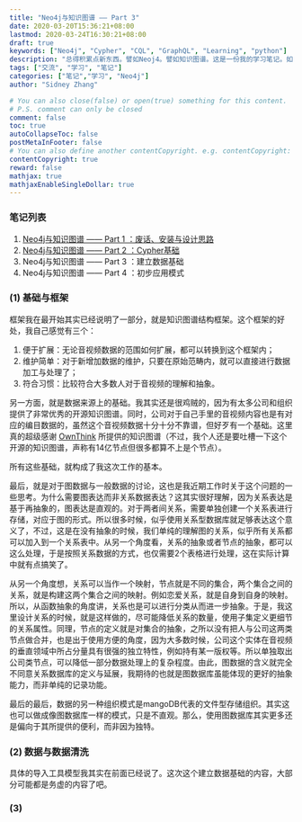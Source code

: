 ```yaml
---
title: "Neo4j与知识图谱 —— Part 3"
date: 2020-03-20T15:36:21+08:00
lastmod: 2020-03-24T16:30:21+08:00
draft: true
keywords: ["Neo4j", "Cypher", "CQL", "GraphQL", "Learning", "python"]
description: "总得积累点新东西。譬如Neoj4。譬如知识图谱。这是一份我的学习笔记。如有谬误还望海涵。"
tags: ["交流", "学习", "笔记"]
categories: ["笔记","学习", "Neo4j"]
author: "Sidney Zhang"

# You can also close(false) or open(true) something for this content.
# P.S. comment can only be closed
comment: false
toc: true
autoCollapseToc: false
postMetaInFooter: false
# You can also define another contentCopyright. e.g. contentCopyright: "This is another copyright."
contentCopyright: true
reward: false
mathjax: true
mathjaxEnableSingleDollar: true
---
```


### 笔记列表

1. [Neo4j与知识图谱 —— Part 1 ：废话、安装与设计思路](https://lyzhang.me/post/neo4j_and_knowleghegraphs/)
2. [Neo4j与知识图谱 —— Part 2 ：Cypher基础](https://lyzhang.me/post/neo4j_and_knowleghegraphs_Cypher/)
3. Neo4j与知识图谱 —— Part 3 ：建立数据基础
4. Neo4j与知识图谱 —— Part 4 ：初步应用模式

### (1) 基础与框架

框架我在最开始其实已经说明了一部分，就是知识图谱结构框架。这个框架的好处，我自己感觉有三个：

1. 便于扩展：无论音视频数据的范围如何扩展，都可以转换到这个框架内；
2. 维护简单：对于新增加数据的维护，只要在原始范畴内，就可以直接进行数据加工与处理了；
3. 符合习惯：比较符合大多数人对于音视频的理解和抽象。

另一方面，就是数据来源上的基础。我其实还是很鸡贼的，因为有太多公司和组织提供了非常优秀的开源知识图谱。同时，公司对于自己手里的音视频内容也是有对应的编目数据的，虽然这个音视频数据十分十分不靠谱，但好歹有一个基础。这里真的超级感谢 [OwnThink](https://www.ownthink.com/knowledge.html) 所提供的知识图谱（不过，我个人还是要吐槽一下这个开源的知识图谱，声称有14亿节点但很多都算不上是个节点）。

所有这些基础，就构成了我这次工作的基本。

最后，就是对于图数据与一般数据的讨论，这也是我近期工作时关于这个问题的一些思考。为什么需要图表达而非关系数据表达？这其实很好理解，因为关系表达是基于再抽象的，图表达是直观的。对于两者间关系，需要单独创建一个关系表进行存储，对应于图的形式。所以很多时候，似乎使用关系型数据库就足够表达这个意义了，不过，这是在没有抽象的时候，我们单纯的理解图的关系，似乎所有关系都可以加入到一个关系表中。从另一个角度看，关系的抽象或者节点的抽象，都可以这么处理，于是按照关系数据的方式，也仅需要2个表格进行处理，这在实际计算中就有点搞笑了。

从另一个角度想，关系可以当作一个映射，节点就是不同的集合，两个集合之间的关系，就是构建这两个集合之间的映射。例如恋爱关系，就是自身到自身的映射。所以，从函数抽象的角度讲，关系也是可以进行分类从而进一步抽象。于是，我这里设计关系的时候，就是这样做的，尽可能降低关系的数量，使用子集定义更细节的关系属性。同理，节点的定义就是对集合的抽象，之所以没有把人与公司这两类节点做合并，也是出于使用方便的角度，因为大多数时候，公司这个实体在音视频的垂直领域中所占分量具有很强的独立特性，例如持有某一版权等。所以单独取出公司类节点，可以降低一部分数据处理上的复杂程度。由此，图数据的含义就完全不同意关系数据库的定义与延展，我期待的也就是图数据库虽能体现的更好的抽象能力，而非单纯的记录功能。

最后的最后，数据的另一种组织模式是mangoDB代表的文件型存储组织。其实这也可以做成像图数据库一样的模式，只是不直观。那么，使用图数据库其实更多还是偏向于其所提供的便利，而非因为独特。

### (2) 数据与数据清洗

具体的导入工具模型我其实在前面已经说了。这次这个建立数据基础的内容，大部分可能都是务虚的内容了吧。



### (3)